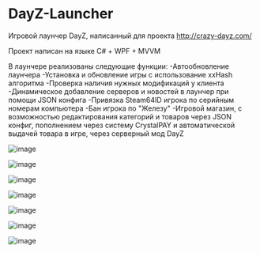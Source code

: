 # DayZ-Launcher
Игровой лаунчер DayZ, написанный для проекта http://crazy-dayz.com/

Проект написан на языке C# + WPF + MVVM

В лаунчере реализованы следующие функции:
-Автообновление лаунчера
-Установка и обновление игры с использование xxHash алгоритма
-Проверка наличия нужных модификаций у клиента
-Динамическое добавление серверов и новостей в лаунчер при помощи JSON конфига
-Привязка Steam64ID игрока по серийным номерам компьютера
-Бан игрока по "Железу"
-Игровой магазин, с возможностью редактирования категорий и товаров через JSON конфиг, пополнением через систему CrystalPAY и автоматической выдачей товара в игре, через серверный мод DayZ

![image](https://github.com/user-attachments/assets/f337f680-cd7f-4dd6-ada1-173b3a13af1c)


![image](https://github.com/user-attachments/assets/ec0fdda8-b937-4106-ba14-41c3871138a8)


![image](https://github.com/user-attachments/assets/5d119645-f6ee-48c9-b01c-14157d594c32)


![image](https://github.com/user-attachments/assets/5ccd1c7b-6dfa-4b60-b447-e9810ec9125f)


![image](https://github.com/user-attachments/assets/1bf4852e-8a8d-4ace-a494-c7c9f5223d91)


![image](https://github.com/user-attachments/assets/1ac7dbd6-045d-447d-857a-f9c03e5f04c6)


![image](https://github.com/user-attachments/assets/55885aa1-41c2-429c-9e05-9de5d343d423)

